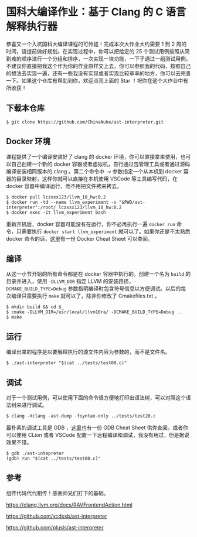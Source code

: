 # 国科大编译作业：基于 Clang 的 C 语言解释执行器

恭喜又一个入坑国科大编译课程的可怜娃！完成本次大作业大约需要 1 到 2 周的时间，请提前做好规划。在实现过程中，你可以把给定的 25 个测试用例按照从简到难的顺序进行一个分组和排序，一次实现一块功能，一下子通过一组测试用例。不建议你直接把我这个作为你的作业原样交上去，你可以参照我的代码，按照自己的想法去实现一遍，还有一些我没有实现或者实现比较草率的地方，你可以去完善一下。如果这个仓库有帮助到你，欢迎点亮上面的 Star ！祝你在这个大作业中有所收获！

## 下载本仓库

```shell
$ git clone https://github.com/ChinaNuke/ast-interpreter.git
```

## Docker 环境

课程提供了一个编译安装好了 clang 的 docker 环境，你可以直接拿来使用，也可以自己创建一个新的 docker 容器或者虚拟机，自行通过包管理工具或者通过源码编译安装相同版本的 clang 。第二个命令中 `-v` 参数指定一个从本机到 docker 容器的目录映射，这样你就可以直接在本机使用 VSCode 等工具编写代码，在 docker 容器中编译运行，而不用把文件拷来拷去。

```shell
$ docker pull lczxxx123/llvm_10_hw:0.2
$ docker run -td --name llvm_experiment -v "$PWD/ast-interpreter":/root/ lczxxx123/llvm_10_hw:0.2
$ docker exec -it llvm_experiment bash
```

重新开机后，docker 容器可能没有在运行，你不必再执行一遍 `docker run` 命令，只需要执行 `docker start llvm_experiment` 就可以了。如果你还是不太熟悉 docker 命令的话，[这里](https://dockerlabs.collabnix.com/docker/cheatsheet/)有一份 Docker Cheat Sheet 可以查阅。

## 编译

从这一小节开始的所有命令都是在 docker 容器中执行的。创建一个名为 `build` 的目录并进入，使用 `-DLLVM_DIR` 指定 LLVM 的安装路径，`-DCMAKE_BUILD_TYPE=Debug` 参数指明编译时包含符号信息以方便调试。以后的每次编译只需要执行 `make` 就可以了，除非你修改了 Cmakefiles.txt 。

```shell
$ mkdir build && cd $_
$ cmake -DLLVM_DIR=/usr/local/llvm10ra/ -DCMAKE_BUILD_TYPE=Debug ..
$ make
```

## 运行

编译出来的程序是以要解释执行的源文件内容为参数的，而不是文件名。

```shell
$ ./ast-interpreter "$(cat ../tests/test00.c)"
```

## 调试

对于一个测试用例，可以使用下面的命令很方便地打印出语法树，可以对照这个语法树来进行调试。

```shell
$ clang -Xclang -ast-dump -fsyntax-only ../tests/test20.c
```

最朴素的调试工具是 GDB ，[这里](https://darkdust.net/files/GDB%20Cheat%20Sheet.pdf)也有一份 GDB Cheat Sheet 供你查阅。或者你可以使用 CLion 或者 VSCode 配置一下远程编译和调试，我没有用过，但是据说效果不错。

```shell
$ gdb ./ast-intepreter
(gdb) run "$(cat ../tests/test00.c)"
```

## 参考

组传代码代代相传！感谢师兄们打下的基础。

https://clang.llvm.org/docs/RAVFrontendAction.html

https://github.com/ycdxsb/ast-interpreter

https://github.com/plusls/ast-interpreter